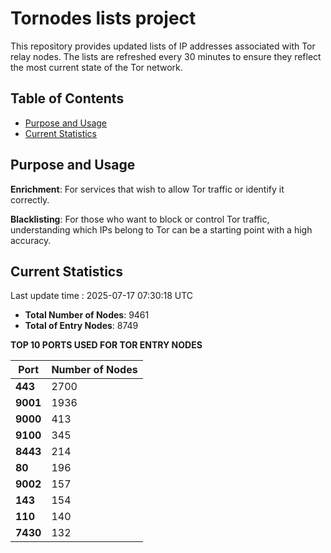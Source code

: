 # Tornodes lists project

This repository provides updated lists of IP addresses associated with Tor relay nodes. The lists are refreshed every 30 minutes to ensure they reflect the most current state of the Tor network.

## Table of Contents

- [Purpose and Usage](#purpose-and-usage)
- [Current Statistics](#current-statistics)


## Purpose and Usage

**Enrichment**: For services that wish to allow Tor traffic or identify it correctly.

**Blacklisting**: For those who want to block or control Tor traffic, understanding which IPs belong to Tor can be a starting point with a high accuracy.

## Current Statistics

Last update time : 2025-07-17 07:30:18 UTC

- **Total Number of Nodes**: 9461
- **Total of Entry Nodes**: 8749

**TOP 10 PORTS USED FOR TOR ENTRY NODES**

| **Port** | **Number of Nodes** |
|------|-----------------|
| **443**   | 2700  |
| **9001**   | 1936  |
| **9000**   | 413  |
| **9100**   | 345  |
| **8443**   | 214  |
| **80**   | 196  |
| **9002**   | 157  |
| **143**   | 154  |
| **110**   | 140  |
| **7430**   | 132  |

